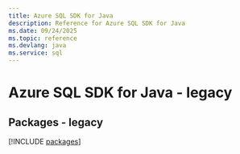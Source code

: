 ```yaml
---
title: Azure SQL SDK for Java
description: Reference for Azure SQL SDK for Java
ms.date: 09/24/2025
ms.topic: reference
ms.devlang: java
ms.service: sql
---
```

# Azure SQL SDK for Java - legacy
## Packages - legacy
[!INCLUDE [packages](sql-index.md)]